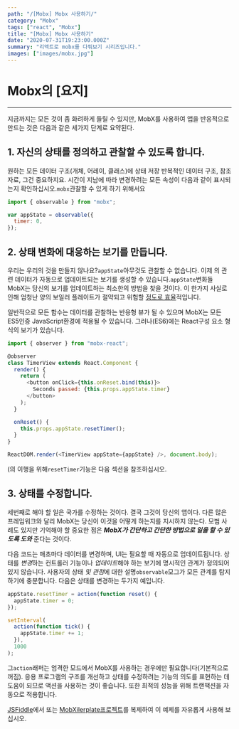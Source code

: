```yaml
---
path: "/[Mobx] Mobx 사용하기/"
category: "Mobx"
tags: ["react", "Mobx"]
title: "[Mobx] Mobx 사용하기"
date: "2020-07-31T19:23:00.000Z"
summary: "리액트로 mobx를 다뤄보기 시리즈입니다."
images: ["images/mobx.jpg"]
---
```


# Mobx의 [요지]

---

지금까지는 모든 것이 좀 화려하게 들릴 수 있지만, MobX를 사용하여 앱을 반응적으로 만드는 것은 다음과 같은 세가지 단계로 요약된다.

## 1. 자신의 상태를 정의하고 관찰할 수 있도록 합니다.

원하는 모든 데이터 구조(개체, 어레이, 클래스)에 상태 저장 반복적인 데이터 구조, 참조 자료, 그건 중요하지요. 시간이 지남에 따라 변경하려는 모든 속성이 다음과 같이 표시되는지 확인하십시오.`mobx`관찰할 수 있게 하기 위해서요

```javascript
import { observable } from "mobx";

var appState = observable({
  timer: 0,
});
```

## 2. 상태 변화에 대응하는 보기를 만듭니다.

우리는 우리의 것을 만들지 않나요?`appState`아무것도 관찰할 수 없습니다. 이제 의 관련 데이터가 자동으로 업데이트되는 보기를 생성할 수 있습니다.`appState`변화들 MobX는 당신의 보기를 업데이트하는 최소한의 방법을 찾을 것이다. 이 한가지 사실로 인해 엄청난 양의 보일러 플레이트가 절약되고 위험할 [정도로 효율](https://mendix.com/tech-blog/making-react-reactive-pursuit-high-performing-easily-maintainable-react-apps/)적입니다.

일반적으로 모든 함수는 데이터를 관찰하는 반응형 뷰가 될 수 있으며 MobX는 모든 ES5인증 JavaScript환경에 적용될 수 있습니다. 그러나(ES6)에는 React구성 요소 형식의 보기가 있습니다.

```javascript
import { observer } from "mobx-react";

@observer
class TimerView extends React.Component {
  render() {
    return (
      <button onClick={this.onReset.bind(this)}>
        Seconds passed: {this.props.appState.timer}
      </button>
    );
  }

  onReset() {
    this.props.appState.resetTimer();
  }
}

ReactDOM.render(<TimerView appState={appState} />, document.body);
```

(의 이행을 위해`resetTimer`기능은 다음 섹션을 참조하십시오.

## 3. 상태를 수정합니다.

세번째로 해야 할 일은 국가를 수정하는 것이다. 결국 그것이 당신의 앱이다. 다른 많은 프레임워크와 달리 MobX는 당신이 이것을 어떻게 하는지를 지시하지 않는다. 모범 사례도 있지만 기억해야 할 중요한 점은 **_MobX가 간단하고 간단한 방법으로 일을 할 수 있도록 도와_** 준다는 것이다.

다음 코드는 매초마다 데이터를 변경하며, UI는 필요할 때 자동으로 업데이트됩니다. 상태를 *변경*하는 컨트롤러 기능이나 *업데이트*해야 하는 보기에 명시적인 관계가 정의되어 있지 않습니다. 사용자의 상태 _및_ *관점*에 대한 설명`observable`모그가 모든 관계를 탐지하기에 충분합니다. 다음은 상태를 변경하는 두가지 예입니다.

```javascript
appState.resetTimer = action(function reset() {
  appState.timer = 0;
});

setInterval(
  action(function tick() {
    appState.timer += 1;
  }),
  1000
);
```

그`action`래퍼는 엄격한 모드에서 MobX를 사용하는 경우에만 필요합니다(기본적으로 꺼짐). 응용 프로그램의 구조를 개선하고 상태를 수정하려는 기능의 의도를 표현하는 데 도움이 되므로 액션을 사용하는 것이 좋습니다. 또한 최적의 성능을 위해 트랜잭션을 자동으로 적용합니다.

[JSFiddle](http://jsfiddle.net/mweststrate/wgbe4guu/)에서 또는 [MobXilerplate프로젝트](https://github.com/mobxjs/mobx-react-boilerplate)를 복제하여 이 예제를 자유롭게 사용해 보십시오.
